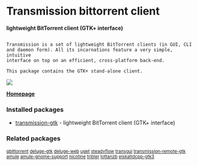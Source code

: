 # Transmission bittorrent client

__lightweight BitTorrent client (GTK+ interface)__

```

Transmission is a set of lightweight BitTorrent clients (in GUI, CLI
and daemon form). All its incarnations feature a very simple, intuitive
interface on top on an efficient, cross-platform back-end.

This package contains the GTK+ stand-alone client.

```

[![](https://screenshots.debian.net/thumbnail/transmission-gtk/)](https://screenshots.debian.net/screenshot/transmission-gtk/)


 **[Homepage](http://www.transmissionbt.com/)**

### Installed packages

* [transmission-gtk](https://packages.debian.org/stretch/transmission-gtk) - lightweight BitTorrent client (GTK+ interface)

### Related packages

<sub> [qbittorrent](https://packages.debian.org/stretch/qbittorrent) [deluge-gtk](https://packages.debian.org/stretch/deluge-gtk) [deluge-web](https://packages.debian.org/stretch/deluge-web) [uget](https://packages.debian.org/stretch/uget) [steadyflow](https://packages.debian.org/stretch/steadyflow) [transgui](https://packages.debian.org/stretch/transgui) [transmission-remote-gtk](https://packages.debian.org/stretch/transmission-remote-gtk) [amule](https://packages.debian.org/stretch/amule) [amule-gnome-support](https://packages.debian.org/stretch/amule-gnome-support) [nicotine](https://packages.debian.org/stretch/nicotine) [tribler](https://packages.debian.org/stretch/tribler) [lottanzb](https://packages.debian.org/stretch/lottanzb) [eiskaltdcpp-gtk3](https://packages.debian.org/stretch/eiskaltdcpp-gtk3)  </sub>
